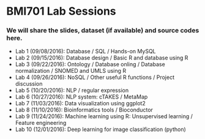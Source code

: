# BMI701 Lab Sessions

### We will share the slides, dataset (if available) and source codes here.

- Lab 1 (09/08/2016): Database / SQL / Hands-on MySQL
- Lab 2 (09/15/2016): Database design / Basic R and database using R
- Lab 3 (09/22/2016): Ontology / Database onling / Database normalization / SNOMED and UMLS using R
- Lab 4 (09/26/2016): NoSQL / Other useful R functions / Project discussion
- Lab 5 (10/20/2016): NLP / regular expression
- Lab 6 (10/27/2016): NLP system: cTAKES / MetaMap
- Lab 7 (11/03/2016): Data visualization using ggplot2
- Lab 8 (11/10/2016): Bioinformatics tools / Bioconductor
- Lab 9 (11/24/2016): Machine learning using R: Unsupervised learning / Feature engineering
- Lab 10 (12/01/2016): Deep learning for image classification (python)
